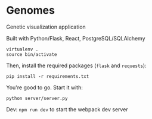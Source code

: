 # Genomes
Genetic visualization application

Built with Python/Flask, React, PostgreSQL/SQLAlchemy

```
virtualenv .
source bin/activate
```

Then, install the required packages (```flask``` and ```requests```):
```
pip install -r requirements.txt
```

You're good to go. Start it with:
```
python server/server.py
```

Dev:
```npm run dev``` to start the webpack dev server